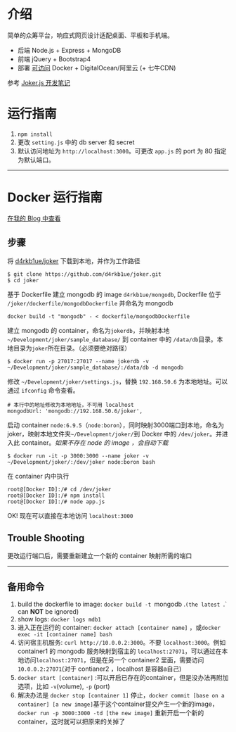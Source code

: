 # 介绍

简单的众筹平台，响应式网页设计适配桌面、平板和手机端。

- 后端 Node.js + Express + MongoDB
- 前端 jQuery + Bootstrap4
- 部署 [可访问](http://demo.drkbl.com/) Docker + DigitalOcean/阿里云 (+ 七牛CDN)

参考 [Joker.js 开发笔记](https://drkbl.com/tags/Nblog/) 

# 运行指南
1. `npm install`
2. 更改 `setting.js` 中的 db server 和 secret
3. 默认访问地址为 `http://localhost:3000`。可更改 `app.js` 的 port 为 80 指定为默认端口。

---

# Docker 运行指南

[在我的 Blog 中查看](https://drkbl.com/dockerize-nodejs-app/)

## 步骤
将 [d4rkb1ue/joker](https://github.com/d4rkb1ue/joker) 下载到本地，并作为工作路径
```
$ git clone https://github.com/d4rkb1ue/joker.git
$ cd joker
```


基于 Dockerfile 建立 mongodb 的 image `d4rkb1ue/mongodb`, Dockerfile 位于 `/joker/dockerfile/mongodbDockerfile` 并命名为 mongodb
```
docker build -t "mongodb" - < dockerfile/mongodbDockerfile    
```


建立 mongodb 的 container，命名为`jokerdb`，并映射本地`~/Development/joker/sample_database/` 到 container 中的 `/data/db`目录。本地目录为`joker`所在目录。（必须要绝对路径）
```
$ docker run -p 27017:27017 --name jokerdb -v ~/Development/joker/sample_database/:/data/db -d mongodb
```


修改 `~/Development/joker/settings.js`，替换 `192.168.50.6` 为本地地址。可以通过 `ifconfig` 命令查看。
```
# 本行中的地址修改为本地地址，不可用 localhost
mongodbUrl: 'mongodb://192.168.50.6/joker',
```


启动 container `node:6.9.5`（`node:boron`），同时映射3000端口到本地，命名为joker，映射本地文件夹`~/Development/joker/`到 Docker 中的 `/dev/joker`。并进入此 container。*如果不存在 node 的 image ，会自动下载*
```
$ docker run -it -p 3000:3000 --name joker -v ~/Development/joker/:/dev/joker node:boron bash
```


在 container 内中执行
```
root@[Docker ID]:/# cd /dev/joker
root@[Docker ID]:/# npm install
root@[Docker ID]:/# node app.js 
```

OK! 
现在可以直接在本地访问 `localhost:3000`

## Trouble Shooting

更改运行端口后，需要重新建立一个新的 container 映射所需的端口

---
## 备用命令
1.  build the dockerfile to image: `docker build -t `mongodb .`(the latest `.` can **NOT** be ignored)
2. show logs: `docker logs mdb1`
3. 进入正在运行的 container: `docker attach [container name]` ，或`docker exec -it [container name] bash`
4. 访问宿主机服务: `curl http://10.0.0.2:3000`。不要 `localhost:3000`。例如 container1 的 mongodb 服务映射到宿主的 `localhost:27071`，可以通过在本地访问`localhost:27071`，但是在另一个 container2 里面，需要访问`10.0.0.2:27071`(对于 contianer2 ，localhost 是容器a自己)
5. `docker start [container]` :可以开启已存在的container，但是没办法再附加选项，比如 `-v`(volume), `-p` (port)
6. 解决办法是 `docker stop [container 1]` 停止，`docker commit [base on a container] [a new image]`基于这个container提交产生一个新的image，`docker run -p 3000:3000 -td [the new image]`  重新开启一个新的container，这时就可以把原来的关掉了


